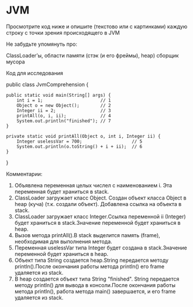 # JVM
Просмотрите код ниже и опишите (текстово или с картинками) каждую строку с точки зрения происходящего в JVM

Не забудьте упомянуть про:

ClassLoader’ы,
области памяти (стэк (и его фреймы), heap)
сборщик мусора

Код для исследования

public class JvmComprehension {

    public static void main(String[] args) {
        int i = 1;                      // 1
        Object o = new Object();        // 2
        Integer ii = 2;                 // 3
        printAll(o, i, ii);             // 4
        System.out.println("finished"); // 7
    }

    private static void printAll(Object o, int i, Integer ii) {
        Integer uselessVar = 700;                   // 5
        System.out.println(o.toString() + i + ii);  // 6
    }
}

Комментарии:
1. Объявлена переменная целых числел с наименованием i. Эта переменная будет храниться в stack.
2. ClassLoader загружает класс Object. Создан объект класса Object в heap (куча) (т.к. создали объект). Добавлена ссылка на объекта в stack.
3. ClassLoader загружает класс Integer.Ссылка переменной ii (Integer) будет храниться в stack.Значение переменной будет храниться в heap. 
4. Вызов метода printAll().В stack выделится память (frame), необходимая для выполнения метода.
5. Переменная uselessVar типа Integer будет создана в stack.Значение переменной будет храниться в heap.
6. Объект типа String создается heap.String передается методу println().После окончания работы метода println() его frame удаляется из stack.
7. В heap создается объект типа String "finished". String передается методу println() для вывода в консоли.После окончания работы метода println(), работа метода main() завершается, и его frame удаляется из stack.
